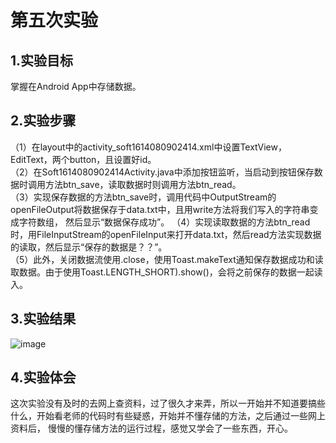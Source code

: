 # 第五次实验

## 1.实验目标
掌握在Android App中存储数据。

## 2.实验步骤 
（1）在layout中的activity_soft1614080902414.xml中设置TextView，EditText，两个button，且设置好id。         
（2）在Soft1614080902414Activity.java中添加按钮监听，当启动到按钮保存数据时调用方法btn_save，读取数据时则调用方法btn_read。       
（3）实现保存数据的方法btn_save时，调用代码中OutputStream的openFileOutput将数据保存于data.txt中，且用write方法将我们写入的字符串变成字符数组，
然后显示“数据保存成功”。
（4）实现读取数据的方法btn_read时，用FileInputStream的openFileInput来打开data.txt，然后read方法实现数据的读取，然后显示“保存的数据是？？”。   
（5）此外，关闭数据流使用.close，使用Toast.makeText通知保存数据成功和读取数据。由于使用Toast.LENGTH_SHORT).show()，会将之前保存的数据一起读入。
## 3.实验结果

![image](https://github.com/haoxinchen/android-labs-2018/blob/master/soft1614080902414/main4/6181F5410E0639CB3A6168EAC66D5535.jpg)
## 4.实验体会
这次实验没有及时的去网上查资料，过了很久才来弄，所以一开始并不知道要搞些什么，开始看老师的代码时有些疑惑，开始并不懂存储的方法，之后通过一些网上资料后，
慢慢的懂存储方法的运行过程，感觉又学会了一些东西，开心。
   
  
